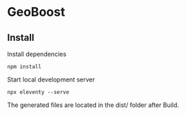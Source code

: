 # GeoBoost


## Install
Install dependencies
```
npm install
```

Start local development server
```
npx eleventy --serve
```

The generated files are located in the dist/ folder after Build.